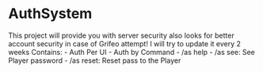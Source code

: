 # AuthSystem
This project will provide you with server security  also looks for better account security in case of Grifeo attempt!  I will try to update it every 2 weeks  Contains:  - Auth Per UI - Auth by Command - /as help - /as see: See Player password - /as reset: Reset pass to the Player
